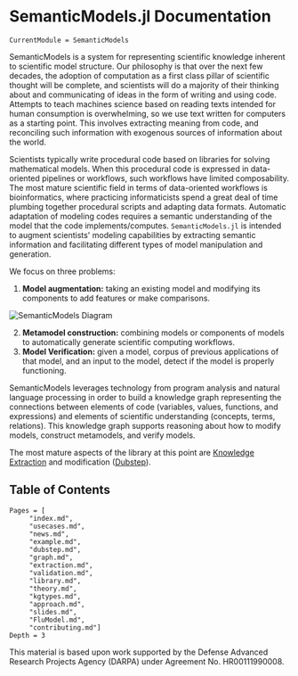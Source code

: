 # SemanticModels.jl Documentation

```@meta
CurrentModule = SemanticModels
```

SemanticModels is a system for representing scientific knowledge inherent to scientific model structure.
Our philosophy is that over the next few decades, the adoption of computation as a first class pillar of scientific
thought will be complete, and scientists will do a majority of their thinking about and communicating of ideas in the
form of writing and using code. Attempts to teach machines science based on reading texts intended for human consumption
is overwhelming, so we use text written for computers as a starting point. This involves extracting meaning from code, 
and reconciling such information with exogenous sources of information about the world.

Scientists typically write procedural code based on libraries for solving mathematical models. When this procedural
code is expressed in data-oriented pipelines or workflows, such workflows have limited composability. The most mature scientific
field in terms of data-oriented workflows is bioinformatics, where practicing informaticists spend a great deal of time
plumbing together procedural scripts and adapting data formats. Automatic adaptation of modeling codes requires a
semantic understanding of the model that the code implements/computes. ```SemanticModels.jl``` is intended to augment 
scientists' modeling capabilities by extracting semantic information and facilitating different types of model 
manipulation and generation.

We focus on three problems:

1. **Model augmentation:** taking an existing model and modifying its components to add features or make comparisons.

![SemanticModels Diagram](/img/semanticmodels_jl.dot.svg)

2. **Metamodel construction:** combining models or components of models to automatically generate scientific computing workflows.
3. **Model Verification:** given a model, corpus of previous applications of that model, and an input to the model, detect if the model is properly functioning.
   
SemanticModels leverages technology from program analysis and natural language processing in order to build a knowledge
graph representing the connections between elements of code (variables, values, functions, and expressions) and elements
of scientific understanding (concepts, terms, relations). This knowledge graph supports reasoning about how to modify
models, construct metamodels, and verify models.

The most mature aspects of the library at this point are [Knowledge Extraction](@ref) and
modification ([Dubstep](@ref)).

## Table of Contents
```@contents
Pages = [
     "index.md",
     "usecases.md",
     "news.md",
     "example.md",
     "dubstep.md",
     "graph.md",
     "extraction.md",
     "validation.md",
     "library.md",
     "theory.md",
     "kgtypes.md",
     "approach.md",
     "slides.md",
     "FluModel.md",
     "contributing.md"]
Depth = 3
```

This material is based upon work supported by the Defense Advanced Research Projects Agency (DARPA) under Agreement No. HR00111990008.
